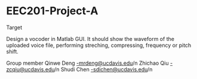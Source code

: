 # EEC201-Project-A

Target

Design a vocoder in Matlab GUI. It should show the waveform of the uploaded voice file, 
performing streching, compressing, frequency or pitch shift. 

Group member
Qinwe Deng   -mrdeng@ucdavis.edu/n
Zhichao Qiu  -zcqiu@ucdavis.edu/n
Shudi Chen   -sdichen@ucdavis.edu/n
